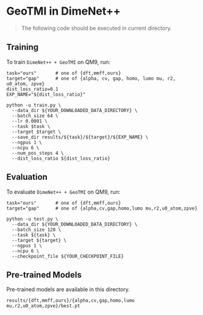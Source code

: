 # GeoTMI in DimeNet++

> The following code should be executed in current directory.

## Training

To train `DimeNet++ + GeoTMI` on QM9, run:

```train
task="ours"       # one of {dft,mmff,ours}
target="gap"      # one of {alpha, cv, gap, homo, lumo mu, r2, u0_atom, zpve}
dist_loss_ratio=0.1
EXP_NAME="${dist_loss_ratio}"

python -u train.py \
  --data_dir ${YOUR_DOWNLOADED_DATA_DIRECTORY} \
  --batch_size 64 \
  --lr 0.0001 \
  --task $task \
  --target $target \
  --save_dir results/${task}/${target}/${EXP_NAME} \
  --ngpus 1 \
  --ncpu 6 \
  --num_pos_steps 4 \
  --dist_loss_ratio ${dist_loss_ratio}
```

## Evaluation

To evaluate `DimeNet++ + GeoTMI` on QM9, run:

```eval
task="ours"       # one of {dft,mmff,ours}
target="gap"      # one of {alpha,cv,gap,homo,lumo mu,r2,u0_atom,zpve}

python -u test.py \
  --data_dir ${YOUR_DOWNLOADED_DATA_DIRECTORY} \
  --batch_size 128 \
  --task ${task} \
  --target ${target} \
  --ngpus 1 \
  --ncpu 6 \
  --checkpoint_file ${YOUR_CHECKPOINT_FILE}
```

## Pre-trained Models

Pre-trained models are available in this directory.

```console
results/{dft,mmff,ours}/{alpha,cv,gap,homo,lumo mu,r2,u0_atom,zpve}/best.pt
```
